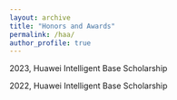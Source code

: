 ```yaml
---
layout: archive
title: "Honors and Awards"
permalink: /haa/
author_profile: true
---
```


2023, Huawei Intelligent Base Scholarship

2022, Huawei Intelligent Base Scholarship